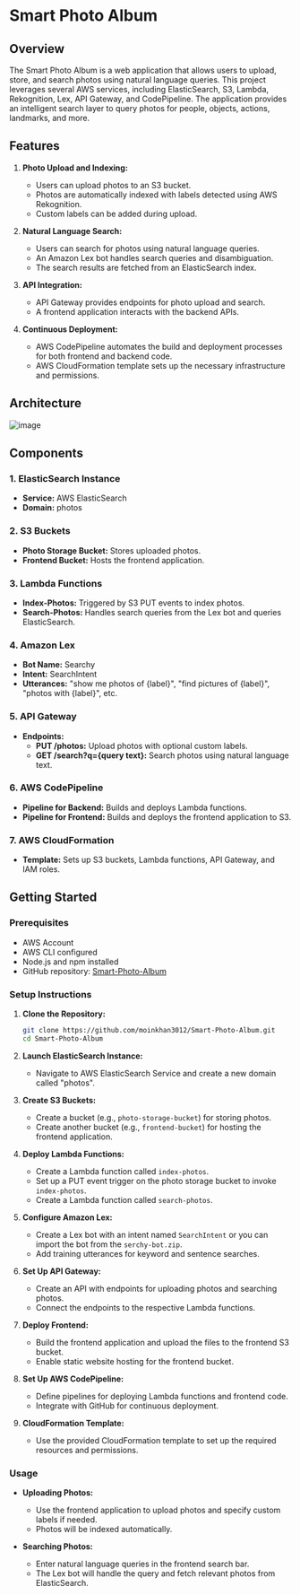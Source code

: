 # Smart Photo Album

## Overview

The Smart Photo Album is a web application that allows users to upload, store, and search photos using natural language queries. This project leverages several AWS services, including ElasticSearch, S3, Lambda, Rekognition, Lex, API Gateway, and CodePipeline. The application provides an intelligent search layer to query photos for people, objects, actions, landmarks, and more.

## Features

1. **Photo Upload and Indexing:**
   - Users can upload photos to an S3 bucket.
   - Photos are automatically indexed with labels detected using AWS Rekognition.
   - Custom labels can be added during upload.

2. **Natural Language Search:**
   - Users can search for photos using natural language queries.
   - An Amazon Lex bot handles search queries and disambiguation.
   - The search results are fetched from an ElasticSearch index.

3. **API Integration:**
   - API Gateway provides endpoints for photo upload and search.
   - A frontend application interacts with the backend APIs.

4. **Continuous Deployment:**
   - AWS CodePipeline automates the build and deployment processes for both frontend and backend code.
   - AWS CloudFormation template sets up the necessary infrastructure and permissions.

## Architecture

![image](https://github.com/moinkhan3012/Smart-Photo-Album/assets/35172739/5a4f235d-dd6a-4be4-95b1-3cc0d76b378c)


## Components

### 1. ElasticSearch Instance
- **Service:** AWS ElasticSearch
- **Domain:** photos

### 2. S3 Buckets
- **Photo Storage Bucket:** Stores uploaded photos.
- **Frontend Bucket:** Hosts the frontend application.

### 3. Lambda Functions
- **Index-Photos:** Triggered by S3 PUT events to index photos.
- **Search-Photos:** Handles search queries from the Lex bot and queries ElasticSearch.

### 4. Amazon Lex
- **Bot Name:** Searchy
- **Intent:** SearchIntent
- **Utterances:** "show me photos of {label}", "find pictures of {label}", "photos with {label}", etc.

### 5. API Gateway
- **Endpoints:**
  - **PUT /photos:** Upload photos with optional custom labels.
  - **GET /search?q={query text}:** Search photos using natural language text.

### 6. AWS CodePipeline
- **Pipeline for Backend:** Builds and deploys Lambda functions.
- **Pipeline for Frontend:** Builds and deploys the frontend application to S3.

### 7. AWS CloudFormation
- **Template:** Sets up S3 buckets, Lambda functions, API Gateway, and IAM roles.

## Getting Started

### Prerequisites

- AWS Account
- AWS CLI configured
- Node.js and npm installed
- GitHub repository: [Smart-Photo-Album](https://github.com/moinkhan3012/Smart-Photo-Album)

### Setup Instructions

1. **Clone the Repository:**
   ```bash
   git clone https://github.com/moinkhan3012/Smart-Photo-Album.git
   cd Smart-Photo-Album
   ```

2. **Launch ElasticSearch Instance:**
   - Navigate to AWS ElasticSearch Service and create a new domain called "photos".

3. **Create S3 Buckets:**
   - Create a bucket (e.g., `photo-storage-bucket`) for storing photos.
   - Create another bucket (e.g., `frontend-bucket`) for hosting the frontend application.

4. **Deploy Lambda Functions:**
   - Create a Lambda function called `index-photos`.
   - Set up a PUT event trigger on the photo storage bucket to invoke `index-photos`.
   - Create a Lambda function called `search-photos`.

5. **Configure Amazon Lex:**
   - Create a Lex bot with an intent named `SearchIntent` or you can import the bot from the `serchy-bot.zip`.
   - Add training utterances for keyword and sentence searches.

6. **Set Up API Gateway:**
   - Create an API with endpoints for uploading photos and searching photos.
   - Connect the endpoints to the respective Lambda functions.

7. **Deploy Frontend:**
   - Build the frontend application and upload the files to the frontend S3 bucket.
   - Enable static website hosting for the frontend bucket.

8. **Set Up AWS CodePipeline:**
   - Define pipelines for deploying Lambda functions and frontend code.
   - Integrate with GitHub for continuous deployment.

9. **CloudFormation Template:**
   - Use the provided CloudFormation template to set up the required resources and permissions.

### Usage

- **Uploading Photos:**
  - Use the frontend application to upload photos and specify custom labels if needed.
  - Photos will be indexed automatically.

- **Searching Photos:**
  - Enter natural language queries in the frontend search bar.
  - The Lex bot will handle the query and fetch relevant photos from ElasticSearch.

